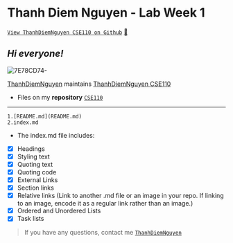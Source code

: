# Thanh Diem Nguyen - Lab Week 1 
[`View ThanhDiemNguyen CSE110 on Github`](https://github.com/ThanhDiemNguyen/CSE110) 
[🔗](#Hi-everyone!)
## *Hi everyone!*

![7E78CD74-](https://user-images.githubusercontent.com/114208205/191907066-ca176fc1-3578-49a0-b154-fbe6d90d6c0c.JPG) 

[ThanhDiemNguyen](https://github.com/ThanhDiemNguyen) maintains [ThanhDiemNguyen CSE110](https://github.com/ThanhDiemNguyen/CSE110) 


* Files on my **repository** [`CSE110`](https://github.com/ThanhDiemNguyen/CSE110)

---

```
1.[README.md](README.md)
2.index.md

```

* The index.md file includes:
- [x] Headings
- [x] Styling text
- [x] Quoting text
- [x] Quoting code
- [x] External Links
- [x] Section links
- [x] Relative links (Link to another .md file or an image in your repo. If linking to an image, encode it as a regular link rather than an image.)
- [x] Ordered and Unordered Lists
- [x] Task lists

> If you have any questions, contact me [`ThanhDiemNguyen`](https://github.com/ThanhDiemNguyen)
